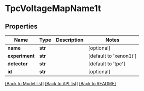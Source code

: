 # TpcVoltageMapName1t

## Properties
Name | Type | Description | Notes
------------ | ------------- | ------------- | -------------
**name** | **str** |  | [optional] 
**experiment** | **str** |  | [default to 'xenon1t']
**detector** | **str** |  | [default to 'tpc']
**id** | **str** |  | [optional] 

[[Back to Model list]](../README.md#documentation-for-models) [[Back to API list]](../README.md#documentation-for-api-endpoints) [[Back to README]](../README.md)


